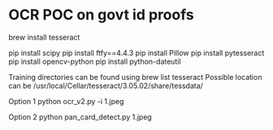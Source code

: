 # OCR POC on govt id proofs


brew install tesseract

pip install scipy
pip install ftfy==4.4.3
pip install Pillow
pip install pytesseract
pip install opencv-python
pip install python-dateutil


Training directories can be found using brew list tesseract Possible location can be /usr/local/Cellar/tesseract/3.05.02/share/tessdata/

Option 1
python ocr_v2.py -i 1.jpeg

Option 2
python pan_card_detect.py 1.jpeg